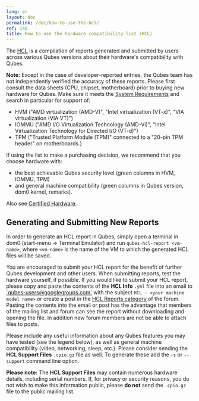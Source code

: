 ```yaml
---
lang: en
layout: doc
permalink: /doc/how-to-use-the-hcl/
ref: 146
title: How to use the hardware compatibility list (HCL)
---
```


The [HCL](/hcl) is a compilation of reports generated and submitted by users across various Qubes versions about their hardware's compatibility with Qubes.

 **Note:**
 Except in the case of developer-reported entries, the Qubes team has not independently verified the accuracy of these reports.
 Please first consult the data sheets (CPU, chipset, motherboard) prior to buying new hardware for Qubes.
 Make sure it meets the [System Requirements](/doc/system-requirements/) and search in particular for support of:

-   HVM ("AMD virtualization (AMD-V)", "Intel virtualization (VT-x)", "VIA virtualization (VIA VT)")
-   IOMMU ("AMD I/O Virtualization Technology (AMD-Vi)", "Intel Virtualization Technology for Directed I/O (VT-d)")
-   TPM ("Trusted Platform Module (TPM)" connected to a "20-pin TPM header" on motherboards.)

If using the list to make a purchasing decision, we recommend that you choose hardware with:

-   the best achievable Qubes security level (green columns in HVM, IOMMU, TPM)
-   and general machine compatibility (green columns in Qubes version, dom0 kernel, remarks).

Also see [Certified Hardware](/doc/certified-hardware/).

Generating and Submitting New Reports
-------------------------------------

In order to generate an HCL report in Qubes, simply open a terminal in dom0 (start-menu -\> Terminal Emulator) and run `qubes-hcl-report <vm-name>`, where `<vm-name>` is the name of the VM to which the generated HCL files will be saved.

You are encouraged to submit your HCL report for the benefit of further Qubes development and other users. When submitting reports, test the hardware yourself, if possible. If you would like to submit your HCL report, please copy and paste the contents of the **HCL Info** `.yml` file into an email to [\`qubes-users@googlegroups.com\`](/support/#qubes-users) with the subject `HCL - <your machine model name>` or create a post in the [HCL Reports category](https://forum.qubes-os.org/c/user-support/hcl-reports/23) of the forum. Pasting the contents into the email or post has the advantage that members of the mailing list and forum can see the report without downloading and opening the file. In addition new forum members are not be able to attach files to posts.

Please include any useful information about any Qubes features you may have tested (see the legend below), as well as general machine compatibility (video, networking, sleep, etc.). Please consider sending the **HCL Support Files** `.cpio.gz` file as well. To generate these add the `-s` or `--support` command line option.

**Please note:**
 The **HCL Support Files** may contain numerous hardware details, including serial numbers. If, for privacy or security reasons, you do not wish to make this information public, please **do not** send the `.cpio.gz` file to the public mailing list.
